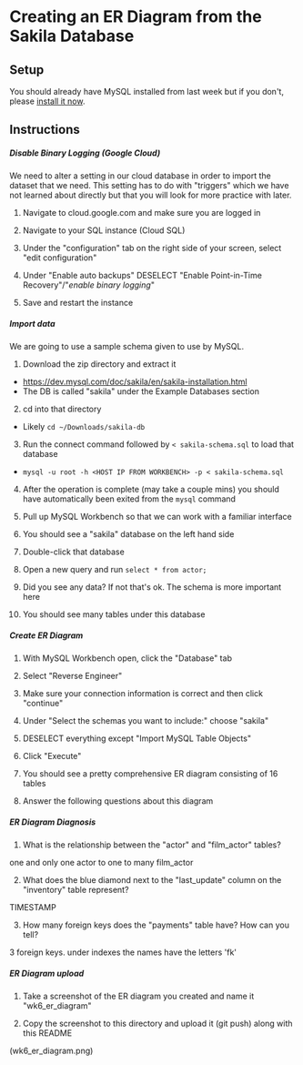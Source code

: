 # Creating an ER Diagram from the Sakila Database

## Setup

You should already have MySQL installed from last week but if you don't, please [install it now](https://dev.mysql.com/downloads/mysql/).

## Instructions

##### Disable Binary Logging (Google Cloud)

We need to alter a setting in our cloud database in order to import the dataset that we need. This setting has to do with "triggers" which we have not learned about directly but that you will look for more practice with later. 

1. Navigate to cloud.google.com and make sure you are logged in

2. Navigate to your SQL instance (Cloud SQL)

3. Under the "configuration" tab on the right side of your screen, select "edit configuration"

4. Under "Enable auto backups" DESELECT "Enable Point-in-Time Recovery"/"*enable binary logging*"

5. Save and restart the instance

##### Import data

We are going to use a sample schema given to use by MySQL.

1. Download the zip directory and extract it
  * https://dev.mysql.com/doc/sakila/en/sakila-installation.html
  * The DB is called "sakila" under the Example Databases section

2. cd into that directory
  * Likely `cd ~/Downloads/sakila-db`

3. Run the connect command followed by `< sakila-schema.sql` to load that database
  * `mysql -u root -h <HOST IP FROM WORKBENCH> -p < sakila-schema.sql`

4. After the operation is complete (may take a couple mins) you should have automatically been exited from the `mysql` command

5. Pull up MySQL Workbench so that we can work with a familiar interface

6. You should see a "sakila" database on the left hand side

7. Double-click that database

8. Open a new query and run `select * from actor;`

9. Did you see any data? If not that's ok. The schema is more important here

10. You should see many tables under this database

##### Create ER Diagram

1. With MySQL Workbench open, click the "Database" tab

2. Select "Reverse Engineer"

3. Make sure your connection information is correct and then click "continue"

4. Under "Select the schemas you want to include:" choose "sakila"

5. DESELECT everything except "Import MySQL Table Objects"

6. Click "Execute"

7. You should see a pretty comprehensive ER diagram consisting of 16 tables

8. Answer the following questions about this diagram

##### ER Diagram Diagnosis 

1. What is the relationship between the "actor" and "film_actor" tables?

one and only one actor to one to many film_actor

2. What does the blue diamond next to the "last_update" column on the "inventory" table represent?

TIMESTAMP

3. How many foreign keys does the "payments" table have? How can you tell?

3 foreign keys. under indexes the names have the letters 'fk'

##### ER Diagram upload

1. Take a screenshot of the ER diagram you created and name it "wk6_er_diagram"

2. Copy the screenshot to this directory and upload it (git push) along with this README

(wk6_er_diagram.png)